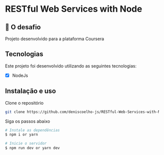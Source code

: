 # RESTful Web Services with Node

## 🚀 O desafio

Projeto desenvolvido para a plataforma Coursera

## Tecnologias

Este projeto foi desenvolvido utilizando as seguintes tecnologias:

- [x] NodeJs

## Instalação e uso

Clone o repositório

```bash
git clone https://github.com/deniscoelho-js/RESTful-Web-Services-with-Node.git

```

Siga os passos abaixo

```bash
# Instale as dependências
$ npm i or yarn

# Inicie o servidor
$ npm run dev or yarn dev
```

<!-- ## ✨ Desenvolvimento

O projeto foi desenvolvido utilizando _Docker_ e _Postgres_ para a parte de banco de dados e _typeORM_ como ferramenta de ORM.

Foram criados 2 entidades para todo o projeto, um usuário com o campo nome e a tarefa com os campos: nome da tarefa, conteúdo e data de criação.

### ORM TypeORM

> Neste projeto foi utilizado a ferramenta TypeORM.
>
> O TypeORM é um ORM que pode ser utilizado em plataformas como o Node, Ionic, dentre outras, e que possibilita o desenvolvimento tanto com JavaScript como com TypeScript. O TypeORM foi inspirado no Hibernate e Entity Framework, oferece suporte a Decorators e trabalha com bancos de dados como PostgreSQL, Microsoft SQL Server, e atualmente com MongoDB de forma experimental. -->

